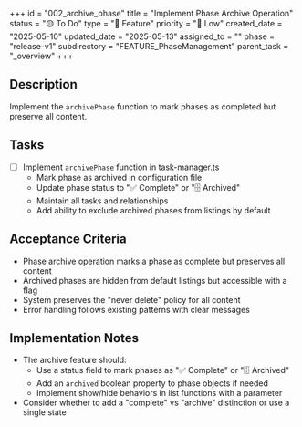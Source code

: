 +++
id = "002_archive_phase"
title = "Implement Phase Archive Operation"
status = "🟡 To Do"
type = "🌟 Feature"
priority = "🔽 Low"
created_date = "2025-05-10"
updated_date = "2025-05-13"
assigned_to = ""
phase = "release-v1"
subdirectory = "FEATURE_PhaseManagement"
parent_task = "_overview"
+++

## Description

Implement the `archivePhase` function to mark phases as completed but preserve all content.

## Tasks

- [ ] Implement `archivePhase` function in task-manager.ts
  - Mark phase as archived in configuration file
  - Update phase status to "✅ Complete" or "🗄️ Archived"
  - Maintain all tasks and relationships
  - Add ability to exclude archived phases from listings by default

## Acceptance Criteria

- Phase archive operation marks a phase as complete but preserves all content
- Archived phases are hidden from default listings but accessible with a flag
- System preserves the "never delete" policy for all content
- Error handling follows existing patterns with clear messages

## Implementation Notes

- The archive feature should:
  - Use a status field to mark phases as "✅ Complete" or "🗄️ Archived"
  - Add an `archived` boolean property to phase objects if needed
  - Implement show/hide behaviors in list functions with a parameter
- Consider whether to add a "complete" vs "archive" distinction or use a single state
